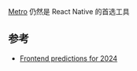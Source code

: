 [Metro](https://facebook.github.io/metro/) 仍然是 React Native 的首选工具

## 参考

- [Frontend predictions for 2024](https://buttondown.email/whatever_jamie/archive/frontend-predictions-for-2024/)
